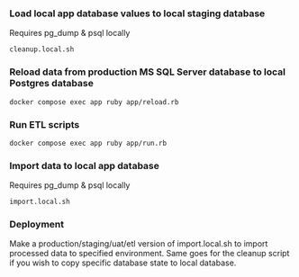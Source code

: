 ### Load local app database values to local staging database
Requires pg_dump & psql locally

```cleanup.local.sh```

### Reload data from production MS SQL Server database to local Postgres database
```docker compose exec app ruby app/reload.rb```

### Run ETL scripts
```docker compose exec app ruby app/run.rb```

### Import data to local app database
Requires pg_dump & psql locally

```import.local.sh```

### Deployment

Make a production/staging/uat/etl version of import.local.sh to import processed data to specified environment.
Same goes for the cleanup script if you wish to copy specific database state to local database.
